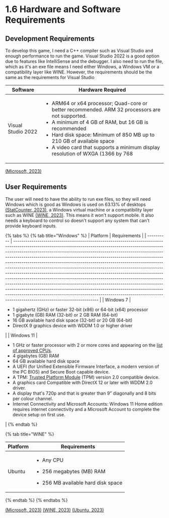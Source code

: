 # 1.6 Hardware and Software Requirements

## Development Requirements

To develop this game, I need a C++ compiler such as Visual Studio and enough performance to run the game. Visual Studio 2022 is a good option due to features like IntelliSense and the debugger. I also need to run the file, which as it's an exe file means I need either Windows, a Windows VM or a compatibility layer like WINE. However, the requirements should be the same as the requirements for Visual Studio

| Software           | Hardware Required                                                                                                                                                                                                                                                                                                                           |
| ------------------ | ------------------------------------------------------------------------------------------------------------------------------------------------------------------------------------------------------------------------------------------------------------------------------------------------------------------------------------------- |
| Visual Studio 2022 | <ul><li>ARM64 or x64 processor; Quad-core or better recommended. ARM 32 processors are not supported.</li><li>A minimum of 4 GB of RAM, but 16 GB is recommended </li><li>Hard disk space: Minimum of 850 MB up to 210 GB of available space</li><li>A video card that supports a minimum display resolution of WXGA (1366 by 768</li></ul> |

[(Microsoft, 2023)](../reference-list.md)

## User Requirements

The user will need to have the ability to run exe files, so they will need Windows which is good as Windows is used on 63.13% of desktops [(StatCounter, 2023)](../reference-list.md), a Windows virtual machine or a compatibility layer such as WINE [(WINE, 2023)](../reference-list.md). This means it won't support mobile. It also needs a keyboard to control so doesn't support any system that can't provide keyboard inputs.

{% tabs %}
{% tab title="Windows" %}
| Platform   | Requirements                                                                                                                                                                                                                                                                                                                                                                                                                                                                                                                                                                                                                                                                                                                                                                                                                                                                                                                         |
| ---------- | ------------------------------------------------------------------------------------------------------------------------------------------------------------------------------------------------------------------------------------------------------------------------------------------------------------------------------------------------------------------------------------------------------------------------------------------------------------------------------------------------------------------------------------------------------------------------------------------------------------------------------------------------------------------------------------------------------------------------------------------------------------------------------------------------------------------------------------------------------------------------------------------------------------------------------------ |
| Windows 7  | <ul><li>1 gigahertz (GHz) or faster 32-bit (x86) or 64-bit (x64) processor</li><li>1 gigabyte (GB) RAM (32-bit) or 2 GB RAM (64-bit)</li><li>16 GB available hard disk space (32-bit) or 20 GB (64-bit)</li><li>DirectX 9 graphics device with WDDM 1.0 or higher driver</li></ul>                                                                                                                                                                                                                                                                                                                                                                                                                                                                                                                                                                                                                                                   |
| Windows 11 | <p></p><ul><li> 1 GHz or faster processor with 2 or more cores and appearing on the <a href="https://aka.ms/CPUlist">list of approved CPUs</a>. </li><li>4 gigabytes (GB) RAM</li><li>64 GB available hard disk space</li><li>A UEFI (for Unified Extensible Firmware Interface, a modern version of the PC BIOS) and Secure Boot capable device.</li><li>A TPM: <a href="https://docs.microsoft.com/windows/security/information-protection/tpm/trusted-platform-module-overview">Trusted Platform Module</a> (TPM) version 2.0 compatible device.</li><li>A graphics card Compatible with DirectX 12 or later with WDDM 2.0 driver.</li><li>A display that's 720p and that is greater than 9” diagonally and 8 bits per colour channel.</li><li>Internet Connectivity and Microsoft Accounts: Windows 11 Home edition requires internet connectivity and a Microsoft Account to complete the device setup on first use. </li></ul> |
{% endtab %}

{% tab title="WINE" %}


| Platform | Requirements                                                                                                               |
| -------- | -------------------------------------------------------------------------------------------------------------------------- |
| Ubuntu   | <p></p><ul><li>Any CPU</li></ul><ul><li>256 megabytes (MB) RAM</li></ul><ul><li>256 MB available hard disk space</li></ul> |
{% endtab %}
{% endtabs %}

[(Microsoft, 2023)](../reference-list.md) [(WINE, 2023)](../reference-list.md) [(Ubuntu, 2023)](../reference-list.md)
